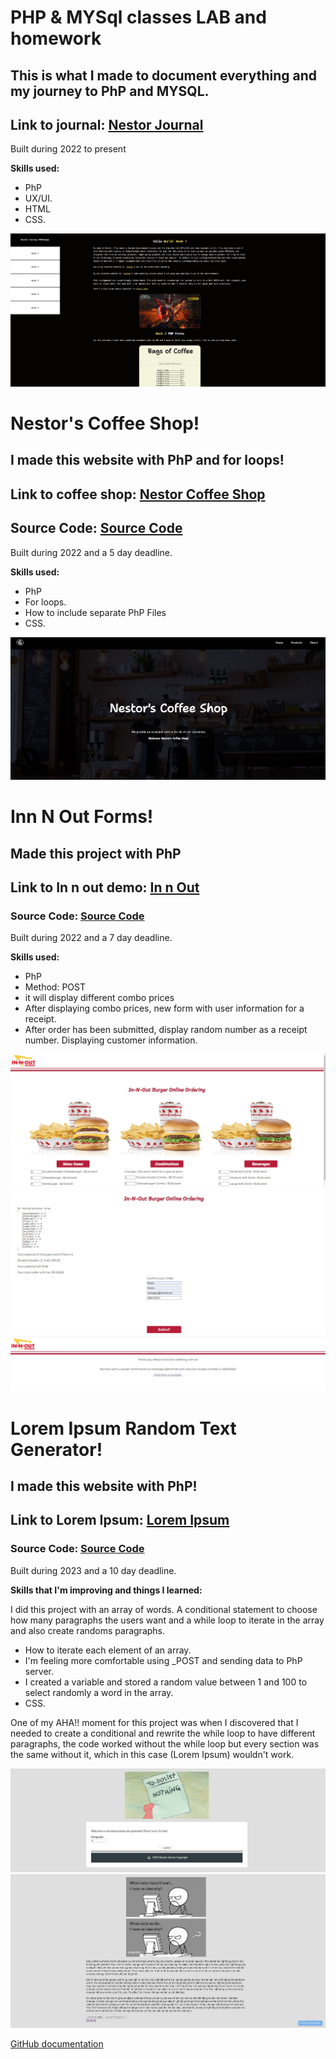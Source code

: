 # PHP & MYSql classes LAB and homework
## This is what I made to document everything and my journey to PhP and MYSQL.
## Link to journal: <a href="https://nestor-journal-weeks.nestorjgc.repl.co/" target="_blank">Nestor Journal</a><br>


<p>Built during 2022 to present</p>

<b>Skills used:</b>
  <p></p>
  <ul>
  <li>PhP</li>
  <li>UX/UI.</li>
  <li>HTML</li>
  <li>CSS.</li>
</ul>

![](https://github.com/nestorjgc/PHP/blob/main/assets/first.JPG)


# Nestor's Coffee Shop!
## I made this website with PhP and for loops!
## Link to coffee shop: <a href="https://lab2.nestorjgc.repl.co/" target="_blank">Nestor Coffee Shop</a><br>
## Source Code: <a href="https://replit.com/@nestorjgc/Lab2" target="_blank">Source Code</a><br>

<p>Built during 2022 and a 5 day deadline.</p>

<b>Skills used:</b>
  <p></p>
  <ul>
  <li>PhP</li>
  <li>For loops.</li>
  <li>How to include separate PhP Files</li>
  <li>CSS.</li>
</ul>

![](https://github.com/nestorjgc/PHP/blob/main/assets/two.JPG)

# Inn N Out Forms!
## Made this project with PhP
## Link to In n out demo: <a href="https://in-n-outforms.nestorjgc.repl.co/" target="_blank">In n Out</a><br>
### Source Code: <a href="https://replit.com/@nestorjgc/In-n-outForms#receipt_form.php" target="_blank">Source Code</a><br>

<p>Built during 2022 and a 7 day deadline.</p>

<b>Skills used:</b>
  <p></p>
  <ul>
  <li>PhP</li>
  <li>Method: POST</li>
  <li>it will display different combo prices</li>
  <li>After displaying combo prices, new form with user information for a receipt.</li>
  <li>After order has been submitted, display random number as a receipt number. Displaying customer information.</li>
</ul>

![](https://github.com/nestorjgc/PHP/blob/main/assets/threeone.JPG)
![](https://github.com/nestorjgc/PHP/blob/main/assets/threetwo.JPG)
![](https://github.com/nestorjgc/PHP/blob/main/assets/threethree.JPG)


# Lorem Ipsum Random Text Generator!
## I made this website with PhP!
## Link to Lorem Ipsum: <a href="https://web-project-2-lorem-ipsum-generator.nestorjgc.repl.co/" target="_blank">Lorem Ipsum</a><br>
### Source Code: <a href="https://replit.com/@nestorjgc/Web-Project-2-Lorem-Ipsum-Generator" target="_blank">Source Code</a><br>

<p>Built during 2023 and a 10 day deadline.</p>

<b>Skills that I'm improving and things I learned:</b>
  <p>I did this project with an array of words. A conditional statement to choose how many paragraphs the users want and a while loop to iterate in the array and also create randoms paragraphs.</p>
  <ul>
  <li>How to iterate each element of an array.</li>
  <li>I'm feeling more comfortable using _POST and sending data to PhP server.</li>
  <li>I created a variable and stored a random value between 1 and 100 to select randomly a word in the array.</li>
  <li>CSS.</li>
</ul>
<p>One of my AHA!! moment for this project was when I discovered that I needed to create a conditional and rewrite the while loop to have different paragraphs, the code worked without the while loop but every section was the same without it, which in this case (Lorem Ipsum) wouldn't work.</p>

![](https://github.com/nestorjgc/PHP/blob/main/assets/fourth.JPG)
![](https://github.com/nestorjgc/PHP/blob/main/assets/fourthone.JPG)

<a href="https://docs.github.com/en" target="_blank">GitHub documentation</a>




